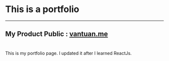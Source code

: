 # This is a portfolio 
---
My Product Public : [vantuan.me](https://vantuan.me "vantuan.me")
---
#
This is my portfolio  page. I updated it after I learned ReactJs.
